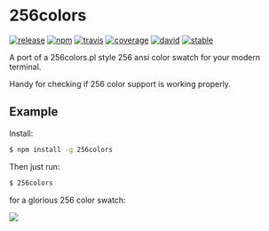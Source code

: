 # 256colors

[![release][release-image]][release-url]
[![npm][npm-image]][npm-url]
[![travis][travis-image]][travis-url]
[![coverage][coverage-image]][coverage-url]
[![david][david-image]][david-url]
[![stable][stable-img]][stability-url]


[release-image]: https://img.shields.io/github/release/bcomnes/256colors.svg?style=flat-square
[release-url]: https://github.com/bcomnes/256colors/releases/latest
[npm-image]: https://img.shields.io/npm/v/256colors.svg?style=flat-square
[npm-url]: https://www.npmjs.com/package/256colors
[travis-image]: https://img.shields.io/travis/bcomnes/256colors.svg?style=flat-square
[travis-url]: https://travis-ci.org/bcomnes/256colors
[coverage-image]: https://img.shields.io/codeclimate/coverage/github/bcomnes/256colors.svg?style=flat-square
[coverage-url]: https://codeclimate.com/github/bcomnes/256colors
[david-image]: https://img.shields.io/david/bcomnes/256colors.svg?style=flat-square
[david-url]: https://david-dm.org/bcomnes/256colors
[stable-img]: https://img.shields.io/badge/stability-2%20--%20stable-brightgreen.svg?style=flat-square
[stability-url]: https://iojs.org/api/documentation.html#documentation_stability_index

A port of a 256colors.pl style 256 ansi color swatch for your modern terminal.

Handy for checking if 256 color support is working properly.

## Example

Install:

```sh
$ npm install -g 256colors
```

Then just run:

```sh
$ 256colors
```

for a glorious 256 color swatch:

![](https://cdn.rawgit.com/bcomnes/256colors/master/screenshot.png)
